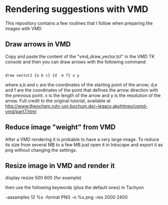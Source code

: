 # Rendering suggestions with VMD
This repository contains a few routines that I follow when preparing the images with VMD

## Draw arrows in VMD 
Copy and paste the content of the "vmd_draw_vector.tcl" in the VMD TK console and then you can draw arrows with the following command:
```

draw vector2 {a b c} {d  e f} x y

```
where a,b and c are the coordinates of the starting point of the arrow; d,e and f are the coordinates of the point that defines the arrow direction with the previous point. x is the length of the arrow and y is the resolution of the arrow. Full credit to the original tutorial, available at http://www.theochem.ruhr-uni-bochum.de/~legacy.akohlmey/cpmd-vmd/part7.html

## Reduce image "weight" from VMD

After a VMD rendering it is probable to have a very large image. To reduce its size from several MB to a few MB just open it in Inkscape and export it as png without changing the settings.


## Resize image in VMD and render it 
display resize 500 600 (for example)

then use the following keywords (plus the default ones) in Tachyon  

-aasamples 12 %s -format PNG -o %s.png  -res 2000 2400

